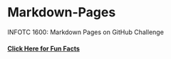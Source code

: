 # Markdown-Pages
INFOTC 1600: Markdown Pages on GitHub Challenge

#### [Click Here for Fun Facts](https://github.com/rwn3x/Markdown-Pages/blob/main/AboutMe.md)

